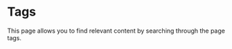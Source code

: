 # Tags

This page allows you to find relevant content by searching through the page tags.

<!--  

- Cognigy.AI:
    - Node:
        - Say
        - Question
        - Send Text
        - Optional Question
        - Add To Context
        - Execute Flow
        - Go To
        - If
        - Lookup
        - Interval
        - Once
        - Remove From Context
        - Set State
        - Sleep
        - Stop and Return
        - Set Session Config
        - Parameter Details
        - Transfer
    - Flow
    - NLU
    - LLM
    - Endpoint
    - Dashbot
    - Dashboard
    - CognigyScript
    - Handover
    - Lexicon
    - Knowledge
    - Generative
    - Translate
    - Extension
    - Extensions
    - Milestone
    - Connection
    - Function
    - Snapshot
    - Playbook
    - Intent Trainer
    - Dashboard
    - Token
    - Tokens
    - Localization
    - Packaging
    - Packages
    - Projects
    - Members
    - Contact Profile
    - Extension
    - API
    - OData
    - Genesys
    - Chatwoot
    - Salesforce
    - RingCentral Engage
    - 8x8
- Voice Gateway:
    - Alert
    - Carrier
    - Audiocodes
    - Barge In
    - User Input Timeout
    - DTMF
    - Speech Service
    - Phone Number
    - Outbound
    - Inbound
    - Call Routing
    - Microsoft Azure Speech Services
    - Deepgram
    - Amazon Polly
    - Elevenlabs
    - Nuance
    - Soniox
    - Google Speech Services
    - ASR
    - Mute
    - Atmosphere Sounds
    - Silence Overlay
    - SIP
    - TTS
    - STT
    - Speech-to-text
    - Text-to-speech
    - AMD
    - Dial
    - Dub
    - Gather
    - Hangup
    - Listen
    - Send Metadata
    - Sip Refer
    - Sip Request
    - Transcribe
    - Event
    - Events
- Agent Copilot:
    - AI Copilot
    - Grid
    - Widget
- Live Agent:
    - Conversation:
        - Assign
        - Queue
        - Send Reply
        - Search and Filter
    - Inbox
    - Routing
    - Agent
    - Assistant:
        - Bot
        - Whisper
    - Team
    - Label
    - Settings:
        - Audit Logs
        - Automation
        - Canned Responses
        - Attachments
    - Helm Values:
        - Database
        - Email template
        - Email templates
        - Redis
        - SMTP
        - Storage
    - Skill
    - Channel
    - Session
    - Supervisor Overview
    - Reports
    - Tools
    - Profile Settings
    - Conversation Routing:
        - Automatic
        - Manual
- Webchat:
    - V2
    - V3
    - Plugins
    - Plugin
- Insights:
    - Insights
    - PCI Vault
    - TTL
    - Time-to-live
    - Timezone
- xApps:
    - xApp
    - XSS
    - Cross-site scripting
    - API

-->